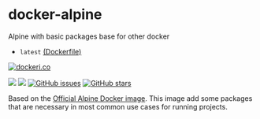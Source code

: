 # docker-alpine
Alpine with basic packages base for other docker

* `latest` [(Dockerfile)](https://github.com/zercle/docker-alpine/blob/master/Dockerfile)

[![dockeri.co](http://dockeri.co/image/zercle/docker-alpine)](https://registry.hub.docker.com/zercle/docker-alpine/)

[![](https://images.microbadger.com/badges/image/zercle/docker-alpine.svg)](https://microbadger.com/images/zercle/docker-alpine "Get your own image badge on microbadger.com")
[![](https://images.microbadger.com/badges/version/zercle/docker-alpine.svg)](https://microbadger.com/images/zercle/docker-alpine "Get your own version badge on microbadger.com")
[![GitHub issues](https://img.shields.io/github/issues/zercle/docker-alpine.svg "GitHub issues")](https://github.com/zercle/docker-alpine)
[![GitHub stars](https://img.shields.io/github/stars/zercle/docker-alpine.svg "GitHub stars")](https://github.com/zercle/docker-alpine)

Based on the [Official Alpine Docker image](https://hub.docker.com/r/_/alpine/ "official image").
This image add some packages that are necessary in most common use cases for running projects.
